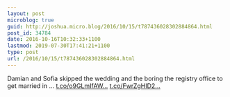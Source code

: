 ```yaml
---
layout: post
microblog: true
guid: http://joshua.micro.blog/2016/10/15/t787436028302884864.html
post_id: 34784
date: 2016-10-16T10:32:33+1100
lastmod: 2019-07-30T17:41:21+1100
type: post
url: /2016/10/15/t787436028302884864.html
---
```

Damian and Sofia skipped the wedding and the boring the registry office to get married in … [t.co/o9GLmIfAW...](https://t.co/o9GLmIfAWN) [t.co/FwrZgHID2...](https://t.co/FwrZgHID2B)
